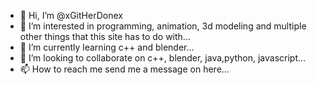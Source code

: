 - 👋 Hi, I’m @xGitHerDonex
- 👀 I’m interested in programming, animation, 3d modeling and multiple other things that this site has to do with...
- 🌱 I’m currently learning c++ and blender...
- 💞️ I’m looking to collaborate on c++, blender, java,python, javascript...
- 📫 How to reach me send me a message on here...

<!---
xGitHerDonex/xGitHerDonex is a ✨ special ✨ repository because its `README.md` (this file) appears on your GitHub profile.
You can click the Preview link to take a look at your changes.
--->
